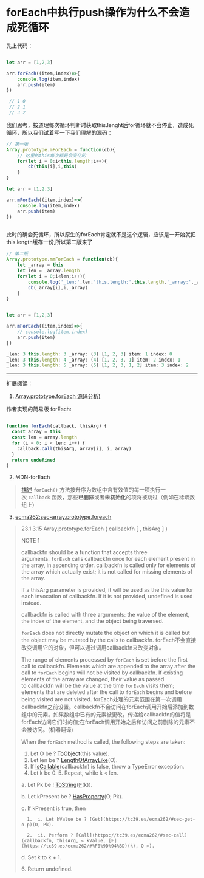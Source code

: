 # forEach中执行push操作为什么不会造成死循环


先上代码：

```js

let arr = [1,2,3]

arr.forEach((item,index)=>{
	console.log(item,index)
	arr.push(item)
})

 // 1 0
 // 2 1
 // 3 2


```

我们思考，按道理每次循环判断时获取this.lenght后for循环就不会停止，造成死循环，所以我们试着写一下我们理解的源码：

```js
// 第一版
Array.prototype.mForEach = function(cb){
	// 这里的this每次都是会变化的
    for(let i = 0;i<this.length;i++){
        cb(this[i],i,this)
    }
}

let arr = [1,2,3]

arr.mForEach((item,index)=>{
	console.log(item,index)
	arr.push(item)
})



```

此时的确会死循环，所以原生的forEach肯定就不是这个逻辑，应该是一开始就把this.length缓存一份,所以第二版来了

```js
// 第二版
Array.prototype.mmForEach = function(cb){
	let _array = this
	let len = _array.length
    for(let i = 0;i<len;i++){
	    console.log('_len:',len,'this.length:',this.length,'_array:',_array,'item:',_array[i],'index:',i)
        cb(_array[i],i,_array)
    }
}


let arr = [1,2,3]

arr.mForEach((item,index)=>{
	// console.log(item,index)
	arr.push(item)
})

_len: 3 this.length: 3 _array: (3) [1, 2, 3] item: 1 index: 0
_len: 3 this.length: 4 _array: (4) [1, 2, 3, 1] item: 2 index: 1
_len: 3 this.length: 5 _array: (5) [1, 2, 3, 1, 2] item: 3 index: 2


```

---

扩展阅读：

1. [Array.prototype.forEach 源码分析)](https://zhuanlan.zhihu.com/p/385521894)

 作者实现的简易版 forEach:
```js

function forEach(callback, thisArg) {
  const array = this
  const len = array.length
  for (i = 0; i < len; i++) {
    callback.call(thisArg, array[i], i, array)
  }
  return undefined
}

```

2.  MDN-forEach

> [描述](https://developer.mozilla.org/zh-CN/docs/Web/JavaScript/Reference/Global_Objects/Array/forEach#%E6%8F%8F%E8%BF%B0 "Permalink to 描述")
> `forEach()` 方法按升序为数组中含有效值的每一项执行一次 `callback` 函数，那些**已删除**或者**未初始化**的项将被跳过（例如在稀疏数组上）

3. [ecma262:sec-array.prototype.foreach](https://link.zhihu.com/?target=https%3A//tc39.es/ecma262/%23sec-array.prototype.foreach)

>23.1.3.15 Array.prototype.forEach ( callbackfn [ , thisArg ] )
> 
> NOTE 1
> 
> callbackfn should be a function that accepts three arguments. `forEach` calls callbackfn once for each element present in the array, in ascending order. callbackfn is called only for elements of the array which actually exist; it is not called for missing elements of the array.
> 
> If a thisArg parameter is provided, it will be used as the this value for each invocation of callbackfn. If it is not provided, undefined is used instead.
> 
> callbackfn is called with three arguments: the value of the element, the index of the element, and the object being traversed.
> 
> `forEach` does not directly mutate the object on which it is called but the object may be mutated by the calls to callbackfn.
 >  forEach不会直接改变调用它的对象，但可以通过调用callbackfn来改变对象。
> 
> The range of elements processed by `forEach` is set before the first call to callbackfn. Elements which are appended to the array after the call to `forEach` begins will not be visited by callbackfn. If existing elements of the array are changed, their value as passed to callbackfn will be the value at the time `forEach` visits them; elements that are deleted after the call to `forEach` begins and before being visited are not visited.
> forEach处理的元素范围在第一次调用callbackfn之前设置。callbackfn不会访问在forEach调用开始后添加到数组中的元素。如果数组中已有的元素被更改，传递给callbackfn的值将是forEach访问它们时的值;在forEach调用开始之后和访问之前删除的元素不会被访问。(机器翻译)
> 
> When the `forEach` method is called, the following steps are taken:
> 
> 1.  Let O be ? [ToObject](https://tc39.es/ecma262/#sec-toobject)(this value).
> 2.  Let len be ? [LengthOfArrayLike](https://tc39.es/ecma262/#sec-lengthofarraylike)(O).
> 3. If [IsCallable](https://tc39.es/ecma262/#sec-iscallable)(callbackfn) is false, throw a TypeError exception.
> 4. Let k be 0.
> 5. Repeat, while k < len.
> 
> 	a. Let Pk be ! [ToString](https://tc39.es/ecma262/#sec-tostring)([𝔽](https://tc39.es/ecma262/#%F0%9D%94%BD)(k)).
> 	
> 	b. Let kPresent be ? [HasProperty](https://tc39.es/ecma262/#sec-hasproperty)(O, Pk).
> 	
> 	c. If kPresent is true, then
> 	
> 	    1.  i. Let kValue be ? [Get](https://tc39.es/ecma262/#sec-get-o-p)(O, Pk).
>
> 	    2.  ii. Perform ? [Call](https://tc39.es/ecma262/#sec-call)(callbackfn, thisArg, « kValue, [𝔽](https://tc39.es/ecma262/#%F0%9D%94%BD)(k), O »).
>
> 	d. Set k to k + 1.
> 	    
> 6. Return undefined.
> 
